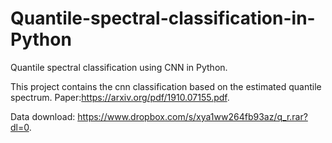 # Quantile-spectral-classification-in-Python
Quantile spectral classification using CNN in Python.

This project contains the cnn classification based on the estimated quantile spectrum.
Paper:https://arxiv.org/pdf/1910.07155.pdf.

Data download: https://www.dropbox.com/s/xya1ww264fb93az/q_r.rar?dl=0.
